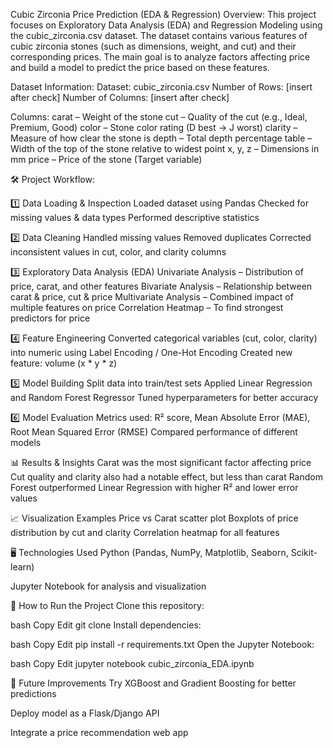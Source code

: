 Cubic Zirconia Price Prediction (EDA & Regression)
Overview:
This project focuses on Exploratory Data Analysis (EDA) and Regression Modeling using the cubic_zirconia.csv dataset. The dataset contains various features of cubic zirconia stones (such as dimensions, weight, and cut) and their corresponding prices.
The main goal is to analyze factors affecting price and build a model to predict the price based on these features.

Dataset Information:
Dataset: cubic_zirconia.csv
Number of Rows: [insert after check]
Number of Columns: [insert after check]

Columns:
carat – Weight of the stone
cut – Quality of the cut (e.g., Ideal, Premium, Good)
color – Stone color rating (D best → J worst)
clarity – Measure of how clear the stone is
depth – Total depth percentage
table – Width of the top of the stone relative to widest point
x, y, z – Dimensions in mm
price – Price of the stone (Target variable)

🛠 Project Workflow:

1️⃣ Data Loading & Inspection
Loaded dataset using Pandas
Checked for missing values & data types
Performed descriptive statistics

2️⃣ Data Cleaning
Handled missing values
Removed duplicates
Corrected inconsistent values in cut, color, and clarity columns

3️⃣ Exploratory Data Analysis (EDA)
Univariate Analysis – Distribution of price, carat, and other features
Bivariate Analysis – Relationship between carat & price, cut & price
Multivariate Analysis – Combined impact of multiple features on price
Correlation Heatmap – To find strongest predictors for price

4️⃣ Feature Engineering
Converted categorical variables (cut, color, clarity) into numeric using Label Encoding / One-Hot Encoding
Created new feature: volume (x * y * z)

5️⃣ Model Building
Split data into train/test sets
Applied Linear Regression and Random Forest Regressor
Tuned hyperparameters for better accuracy

6️⃣ Model Evaluation
Metrics used: R² score, Mean Absolute Error (MAE), Root Mean Squared Error (RMSE)
Compared performance of different models

📊 Results & Insights
Carat was the most significant factor affecting price
Cut quality and clarity also had a notable effect, but less than carat
Random Forest outperformed Linear Regression with higher R² and lower error values

📈 Visualization Examples
Price vs Carat scatter plot
Boxplots of price distribution by cut and clarity
Correlation heatmap for all features

🖥️ Technologies Used
Python (Pandas, NumPy, Matplotlib, Seaborn, Scikit-learn)

Jupyter Notebook for analysis and visualization

🚀 How to Run the Project
Clone this repository:

bash
Copy
Edit
git clone <your-repo-link>
Install dependencies:

bash
Copy
Edit
pip install -r requirements.txt
Open the Jupyter Notebook:

bash
Copy
Edit
jupyter notebook cubic_zirconia_EDA.ipynb

📌 Future Improvements
Try XGBoost and Gradient Boosting for better predictions

Deploy model as a Flask/Django API

Integrate a price recommendation web app
